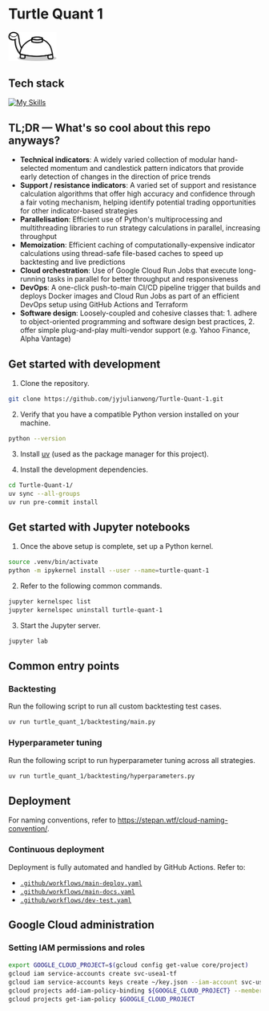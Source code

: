 # Turtle Quant 1

<img src="docs/turtle.webp" alt="drawing" style="width:96px;"/>

## Tech stack

[![My Skills](https://skillicons.dev/icons?i=docker,gcp,githubactions,py,sklearn,terraform)](https://skillicons.dev)

## TL;DR — What's so cool about this repo anyways?

- **Technical indicators**: A widely varied collection of modular hand-selected momentum and candlestick pattern indicators that provide early detection of changes in the direction of price trends
- **Support / resistance indicators**: A varied set of support and resistance calculation algorithms that offer high accuracy and confidence through a fair voting mechanism, helping identify potential trading opportunities for other indicator-based strategies
- **Parallelisation**: Efficient use of Python's multiprocessing and multithreading libraries to run strategy calculations in parallel, increasing throughput
- **Memoization**: Efficient caching of computationally-expensive indicator calculations using thread-safe file-based caches to speed up backtesting and live predictions
- **Cloud orchestration**: Use of Google Cloud Run Jobs that execute long-running tasks in parallel for better throughput and responsiveness
- **DevOps**: A one-click push-to-main CI/CD pipeline trigger that builds and deploys Docker images and Cloud Run Jobs as part of an efficient DevOps setup using GitHub Actions and Terraform
- **Software design**: Loosely-coupled and cohesive classes that: 1. adhere to object-oriented programming and software design best practices, 2. offer simple plug-and-play multi-vendor support (e.g. Yahoo Finance, Alpha Vantage)

## Get started with development

1. Clone the repository.

```bash
git clone https://github.com/jyjulianwong/Turtle-Quant-1.git
```

2. Verify that you have a compatible Python version installed on your machine.
```bash
python --version
```

3. Install [uv](https://github.com/astral-sh/uv) (used as the package manager for this project).

4. Install the development dependencies.
```bash
cd Turtle-Quant-1/
uv sync --all-groups
uv run pre-commit install
```

## Get started with Jupyter notebooks

1. Once the above setup is complete, set up a Python kernel.
```bash
source .venv/bin/activate
python -m ipykernel install --user --name=turtle-quant-1
```

2. Refer to the following common commands.
```bash
jupyter kernelspec list
jupyter kernelspec uninstall turtle-quant-1
```

3. Start the Jupyter server.
```bash
jupyter lab
```

## Common entry points

### Backtesting

Run the following script to run all custom backtesting test cases.
```bash
uv run turtle_quant_1/backtesting/main.py
```

### Hyperparameter tuning

Run the following script to run hyperparameter tuning across all strategies.
```bash
uv run turtle_quant_1/backtesting/hyperparameters.py
```

## Deployment

For naming conventions, refer to https://stepan.wtf/cloud-naming-convention/.

### Continuous deployment

Deployment is fully automated and handled by GitHub Actions. Refer to: 
- [`.github/workflows/main-deploy.yaml`](.github/workflows/main-deploy.yaml)
- [`.github/workflows/main-docs.yaml`](.github/workflows/main-docs.yaml)
- [`.github/workflows/dev-test.yaml`](.github/workflows/dev-test.yaml)

## Google Cloud administration

### Setting IAM permissions and roles

```bash
export GOOGLE_CLOUD_PROJECT=$(gcloud config get-value core/project)
gcloud iam service-accounts create svc-usea1-tf
gcloud iam service-accounts keys create ~/key.json --iam-account svc-usea1-tf@${GOOGLE_CLOUD_PROJECT}.iam.gserviceaccount.com
gcloud projects add-iam-policy-binding ${GOOGLE_CLOUD_PROJECT} --member "serviceAccount:svc-usea1-tf@${GOOGLE_CLOUD_PROJECT}.iam.gserviceaccount.com" --role "roles/bigquery.user"
gcloud projects get-iam-policy $GOOGLE_CLOUD_PROJECT
```
